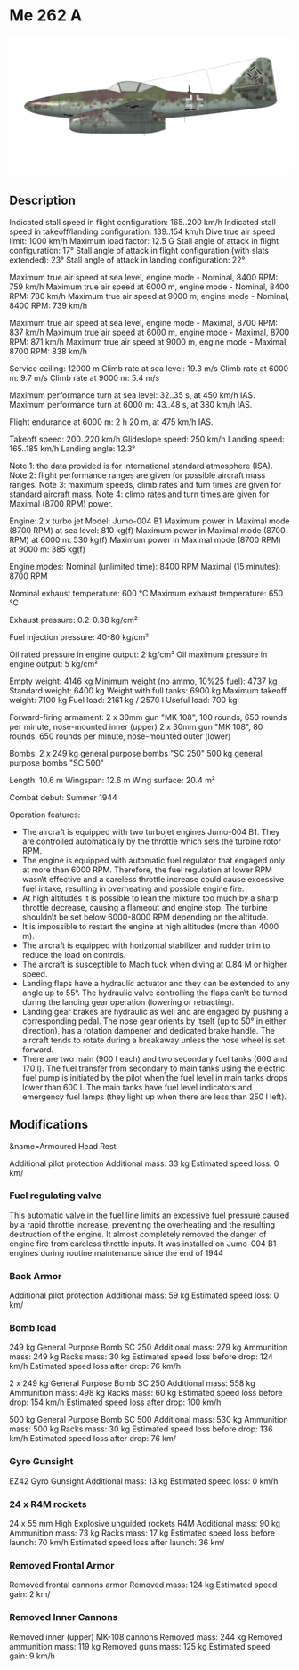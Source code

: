 # Me 262 A

![me262a](../images/me262a.png)

## Description

Indicated stall speed in flight configuration: 165..200 km/h
Indicated stall speed in takeoff/landing configuration: 139..154 km/h
Dive true air speed limit: 1000 km/h
Maximum load factor: 12.5 G
Stall angle of attack in flight configuration: 17°
Stall angle of attack in flight configuration (with slats extended): 23°
Stall angle of attack in landing configuration: 22°

Maximum true air speed at sea level, engine mode - Nominal, 8400 RPM: 759 km/h
Maximum true air speed at 6000 m, engine mode - Nominal, 8400 RPM: 780 km/h
Maximum true air speed at 9000 m, engine mode - Nominal, 8400 RPM: 739 km/h

Maximum true air speed at sea level, engine mode - Maximal, 8700 RPM: 837 km/h
Maximum true air speed at 6000 m, engine mode - Maximal, 8700 RPM: 871 km/h
Maximum true air speed at 9000 m, engine mode - Maximal, 8700 RPM: 838 km/h

Service ceiling: 12000 m
Climb rate at sea level: 19.3 m/s
Climb rate at 6000 m: 9.7 m/s
Climb rate at 9000 m: 5.4 m/s

Maximum performance turn at sea level: 32..35 s, at 450 km/h IAS.
Maximum performance turn at 6000 m: 43..48 s, at 380 km/h IAS.

Flight endurance at 6000 m: 2 h 20 m, at 475 km/h IAS.

Takeoff speed: 200..220 km/h
Glideslope speed: 250 km/h
Landing speed: 165..185 km/h
Landing angle: 12.3°

Note 1: the data provided is for international standard atmosphere (ISA).
Note 2: flight performance ranges are given for possible aircraft mass ranges.
Note 3: maximum speeds, climb rates and turn times are given for standard aircraft mass.
Note 4: climb rates and turn times are given for Maximal (8700 RPM) power.

Engine: 2 x turbo jet
Model: Jumo-004 B1
Maximum power in Maximal mode (8700 RPM) at sea level: 810 kg(f)
Maximum power in Maximal mode (8700 RPM) at 6000 m: 530 kg(f)
Maximum power in Maximal mode (8700 RPM) at 9000 m: 385 kg(f)

Engine modes:
Nominal (unlimited time): 8400 RPM
Maximal (15 minutes): 8700 RPM

Nominal exhaust temperature: 600 °C
Maximum exhaust temperature: 650 °C

Exhaust pressure: 0.2-0.38 kg/cm²

Fuel injection pressure: 40-80 kg/cm²

Oil rated pressure in engine output: 2 kg/cm²
Oil maximum pressure in engine output: 5 kg/cm²

Empty weight: 4146 kg
Minimum weight (no ammo, 10%25 fuel): 4737 kg
Standard weight: 6400 kg
Weight with full tanks: 6900 kg
Maximum takeoff weight: 7100 kg
Fuel load: 2161 kg / 2570 l
Useful load: 700 kg

Forward-firing armament:
2 x 30mm gun "MK 108", 100 rounds, 650 rounds per minute, nose-mounted inner (upper)
2 x 30mm gun "MK 108", 80 rounds, 650 rounds per minute, nose-mounted outer (lower)

Bombs:
2 x 249 kg general purpose bombs "SC 250"
500 kg general purpose bombs "SC 500"

Length: 10.6 m
Wingspan: 12.6 m
Wing surface: 20.4 m²

Combat debut: Summer 1944

Operation features:
- The aircraft is equipped with two turbojet engines Jumo-004 B1. They are controlled automatically by the throttle which sets the turbine rotor RPM.
- The engine is equipped with automatic fuel regulator that engaged only at more than 6000 RPM. Therefore, the fuel regulation at lower RPM wasn\t effective and a careless throttle increase could cause excessive fuel intake, resulting in overheating and possible engine fire.
- At high altitudes it is possible to lean the mixture too much by a sharp throttle decrease, causing a flameout and engine stop. The turbine shouldn\t be set below 6000-8000 RPM depending on the altitude.
- It is impossible to restart the engine at high altitudes (more than 4000 m).
- The aircraft is equipped with horizontal stabilizer and rudder trim to reduce the load on controls.
- The aircraft is susceptible to Mach tuck when diving at 0.84 M or higher speed. 
- Landing flaps have a hydraulic actuator and they can be extended to any angle up to 55°. The hydraulic valve controlling the flaps can\t be turned during the landing gear operation (lowering or retracting).
- Landing gear brakes are hydraulic as well and are engaged by pushing a corresponding pedal. The nose gear orients by itself (up to 50° in either direction), has a rotation dampener and dedicated brake handle. The aircraft tends to rotate during a breakaway unless the nose wheel is set forward.
- There are two main (900 l each) and two secondary fuel tanks (600 and 170 l). The fuel transfer from secondary to main tanks using the electric fuel pump is initiated by the pilot when the fuel level in main tanks drops lower than 600 l. The main tanks have fuel level indicators and emergency fuel lamps (they light up when there are less than 250 l left).

## Modifications
&name=Armoured Head Rest

Additional pilot protection
Additional mass: 33 kg
Estimated speed loss: 0 km/
### Fuel regulating valve

This automatic valve in the fuel line limits an excessive fuel pressure caused by a rapid throttle increase, preventing the overheating and the resulting destruction of the engine. It almost completely removed the danger of engine fire from careless throttle inputs.
It was installed on Jumo-004 B1 engines during routine maintenance since the end of 1944
### Back Armor

Additional pilot protection
Additional mass: 59 kg
Estimated speed loss: 0 km/
### Bomb load

249 kg General Purpose Bomb SC 250
Additional mass: 279 kg
Ammunition mass: 249 kg
Racks mass: 30 kg
Estimated speed loss before drop: 124 km/h
Estimated speed loss after drop: 76 km/h

2 x 249 kg General Purpose Bomb SC 250
Additional mass: 558 kg
Ammunition mass: 498 kg
Racks mass: 60 kg
Estimated speed loss before drop: 154 km/h
Estimated speed loss after drop: 100 km/h

500 kg General Purpose Bomb SC 500
Additional mass: 530 kg
Ammunition mass: 500 kg
Racks mass: 30 kg
Estimated speed loss before drop: 136 km/h
Estimated speed loss after drop: 76 km/
### Gyro Gunsight

EZ42 Gyro Gunsight
Additional mass: 13 kg
Estimated speed loss: 0 km/h
### 24 x R4M rockets

24 x 55 mm High Explosive unguided rockets R4M
Additional mass: 90 kg
Ammunition mass: 73 kg
Racks mass: 17 kg
Estimated speed loss before launch: 70 km/h
Estimated speed loss after launch: 36 km/
### Removed Frontal Armor

Removed frontal cannons armor
Removed mass: 124 kg
Estimated speed gain: 2 km/
### Removed Inner Cannons

Removed inner (upper) MK-108 cannons
Removed mass: 244 kg
Removed ammunition mass: 119 kg
Removed guns mass: 125 kg
Estimated speed gain: 9 km/h
